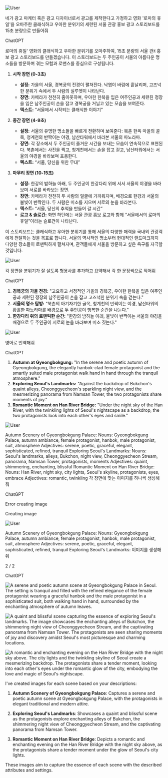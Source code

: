   
![User](https://s.gravatar.com/avatar/dd016f51c8c458b84ee784c5a5f82343?s=480&r=pg&d=https%3A%2F%2Fcdn.auth0.com%2Favatars%2Fmk.png)

네가 광고 마케터 혹은 광고 디자이너로서 광고를 제작한다고 가정하고 영화 '로마의 휴일'을 오마주한 클래식하고 우아한 분위기의 세련된 서울 관광 홍보 광고 스토리보드를 15초 분량으로 만들어줘

ChatGPT

로마의 휴일' 영화의 클래식하고 우아한 분위기를 오마주하여, 15초 분량의 서울 관ꑑ 홍보 광고 스토리보드를 만들겠습니다. 이 스토리보드는 두 주인공이 서울의 아름다운 명소들을 방문하며 겪는 모험과 로맨스를 중심으로 구성됩니다.

1. **시작 장면 (0-3초)**
    
    - **설정:** 가을의 서울, 경복궁의 전경이 펼쳐진다. 낙엽이 바람에 흩날리며, 고즈넉한 분위기 속에서 두 사람의 실루엣이 나타난다.
    - **장면:** 카메라가 천천히 줌아웃하며, 우아한 한복을 입은 여주인공과 세련된 정장을 입은 남주인공이 손을 잡고 경복궁을 거닐고 있는 모습을 보여준다.
    - **텍스트:** “서울에서 시작되는 클래식한 이야기”
2. **중간 장면 (4-9초)**
    
    - **설정:** 서울의 유명한 명소들을 빠르게 전환하며 보여준다: 북촌 한옥 마을의 골목, 청계천의 반짝이는 야경, 남산타워에서 바라본 서울의 파노라마.
    - **장면:** 각 장소에서 두 주인공이 즐거운 시간을 보내는 모습이 연속적으로 표현된다. 북촌에서는 사진을 찍고, 청계천에서는 손을 잡고 걷고, 남산타워에서는 서울의 야경을 바라보며 포옹한다.
    - **텍스트:** “서울, 당신을 위한 무대”
3. **마무리 장면 (10-15초)**
    
    - **설정:** 한강의 밤하늘 아래, 두 주인공이 한강다리 위에 서서 서울의 야경을 바라보며 서로를 바라보는 장면.
    - **장면:** 카메라가 천천히 두 사람의 얼굴에 가까워지며, 배경으로 한강과 서울의 불빛이 반짝인다. 두 사람은 미소를 지으며 서로의 눈을 바라본다.
    - **텍스트:** “서울, 당신의 추억을 만들어 갈 시간”
    - **로고 & 슬로건:** 화면 하단에는 서울 관광 홍보 로고와 함께 “서울에서의 로마의 휴일”이라는 슬로건이 나타난다.

이 스토리보드는 클래식하고 우아한 분위기를 통해 서울의 다양한 매력을 국내외 관광객에게 전달하는 것을 목표로 합니다. 서울의 역사적인 명소부터 현대적인 랜드마크까지 다양한 장소들이 로맨틱하게 펼쳐지며, 관객들에게 서울을 방문하고 싶은 욕구를 자극할 것입니다.

![User](https://s.gravatar.com/avatar/dd016f51c8c458b84ee784c5a5f82343?s=480&r=pg&d=https%3A%2F%2Fcdn.auth0.com%2Favatars%2Fmk.png)

각 장면을 분위기가 잘 살도록 형용사를 추가하고 요약해서 각 한 문장씩으로 적어줘

ChatGPT

1. **경복궁의 가을 전경:** "고요하고 서정적인 가을의 경복궁, 우아한 한복을 입은 여주인공과 세련된 정장의 남주인공이 손을 잡고 고즈넉한 분위기 속을 걷는다."
2. **서울의 명소 탐방:** "북촌의 아기자기한 골목, 청계천의 반짝이는 야경, 남산타워의 황홀한 파노라마를 배경으로 두 주인공이 행복한 순간을 나눈다."
3. **한강다리 위의 로맨틱한 순간:** "한강의 밤하늘 아래, 불빛이 반짝이는 서울의 야경을 배경으로 두 주인공이 서로의 눈을 바라보며 미소 짓는다."

![User](https://s.gravatar.com/avatar/dd016f51c8c458b84ee784c5a5f82343?s=480&r=pg&d=https%3A%2F%2Fcdn.auth0.com%2Favatars%2Fmk.png)

영어로 번역해줘

ChatGPT

1. **Autumn at Gyeongbokgung:** "In the serene and poetic autumn of Gyeongbokgung, the elegantly hanbok-clad female protagonist and the smartly suited male protagonist walk hand in hand through the tranquil atmosphere."
2. **Exploring Seoul's Landmarks:** "Against the backdrop of Bukchon's quaint alleys, Cheonggyecheon's sparkling night view, and the mesmerizing panorama from Namsan Tower, the two protagonists share moments of joy."
3. **Romantic Moment on Han River Bridge:** "Under the night sky of the Han River, with the twinkling lights of Seoul's nightscape as a backdrop, the two protagonists look into each other's eyes and smile."

![User](https://s.gravatar.com/avatar/dd016f51c8c458b84ee784c5a5f82343?s=480&r=pg&d=https%3A%2F%2Fcdn.auth0.com%2Favatars%2Fmk.png)

Autumn Scenery of Gyeongbokgung Palace: Nouns: Gyeongbokgung Palace, autumn ambiance, female protagonist, hanbok, male protagonist, suit, atmosphere Adjectives: serene, poetic, graceful, elegant, sophisticated, refined, tranquil Exploring Seoul's Landmarks: Nouns: Seoul's landmarks, alleys, Bukchon, night view, Cheonggyecheon Stream, panorama, Namsan Tower, protagonists, moments Adjectives: quaint, shimmering, enchanting, blissful Romantic Moment on Han River Bridge: Nouns: Han River, night sky, city lights, Seoul's skyline, protagonists, eyes, embrace Adjectives: romantic, twinkling 각 장면에 맞는 이미지를 하나씩 생성해줘

ChatGPT

Error creating image

Creating image

![User](https://s.gravatar.com/avatar/dd016f51c8c458b84ee784c5a5f82343?s=480&r=pg&d=https%3A%2F%2Fcdn.auth0.com%2Favatars%2Fmk.png)

Autumn Scenery of Gyeongbokgung Palace: Nouns: Gyeongbokgung Palace, autumn ambiance, female protagonist, hanbok, male protagonist, suit, atmosphere Adjectives: serene, poetic, graceful, elegant, sophisticated, refined, tranquil Exploring Seoul's Landmarks: 이미지를 생성해줘

2 / 2

ChatGPT

![A serene and poetic autumn scene at Gyeongbokgung Palace in Seoul. The setting is tranquil and filled with the refined elegance of the female protagonist wearing a graceful hanbok and the male protagonist in a sophisticated suit, both walking hand in hand, surrounded by the enchanting atmosphere of autumn leaves.](https://files.oaiusercontent.com/file-vA1Hxr6Wzc4ZOpTJeTwCgfLy?se=2024-04-03T02%3A48%3A16Z&sp=r&sv=2021-08-06&sr=b&rscc=max-age%3D31536000%2C%20immutable&rscd=attachment%3B%20filename%3D24fe0cca-50bb-4fc8-afbf-ee73e08b8d64.webp&sig=PSQZVgU/XnWAyEZ4ZbNSgOVcEAQ7sYwnIP6%2BAfMCW%2BI%3D)

![A quaint and blissful scene capturing the essence of exploring Seoul's landmarks. The image showcases the enchanting alleys of Bukchon, the shimmering night view of Cheonggyecheon Stream, and the captivating panorama from Namsan Tower. The protagonists are seen sharing moments of joy and discovery amidst Seoul's most picturesque and charming locations.](https://files.oaiusercontent.com/file-p0yioo1MNICdCcvS3LJO0dw0?se=2024-04-03T02%3A48%3A16Z&sp=r&sv=2021-08-06&sr=b&rscc=max-age%3D31536000%2C%20immutable&rscd=attachment%3B%20filename%3D2e9344f0-3378-4e97-8dd9-310f9c081f9a.webp&sig=MnNZL1MzP99XNuPEiDi5oc65XRyzjecMkP7tORVhErw%3D)

![A romantic and enchanting evening on the Han River Bridge with the night sky above. The city lights and the twinkling skyline of Seoul create a mesmerizing backdrop. The protagonists share a tender moment, looking into each other's eyes under the romantic glow of the city, embodying the love and magic of Seoul's nightscape.](https://files.oaiusercontent.com/file-Gyd5LHomXz8xXVSHuP4EFkl5?se=2024-04-03T02%3A48%3A16Z&sp=r&sv=2021-08-06&sr=b&rscc=max-age%3D31536000%2C%20immutable&rscd=attachment%3B%20filename%3D6919f906-8f24-47e6-acb1-f21c94ea4735.webp&sig=%2B955yvywZH/np9OqPBi2gx6TuSXb%2Bk3sq96MYf4Db7c%3D)

I've created images for each scene based on your descriptions:

1. **Autumn Scenery of Gyeongbokgung Palace**: Captures a serene and poetic autumn scene at Gyeongbokgung Palace, with the protagonists in elegant traditional and modern attire.
    
2. **Exploring Seoul's Landmarks**: Showcases a quaint and blissful scene as the protagonists explore enchanting alleys of Bukchon, the shimmering night view of Cheonggyecheon Stream, and the captivating panorama from Namsan Tower.
    
3. **Romantic Moment on Han River Bridge**: Depicts a romantic and enchanting evening on the Han River Bridge with the night sky above, as the protagonists share a tender moment under the glow of Seoul's city lights.
    

These images aim to capture the essence of each scene with the described attributes and settings.